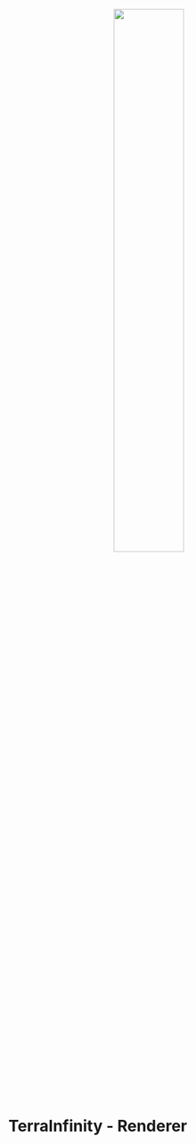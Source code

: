 <p align="center">
  <img src="https://github.com/user-attachments/assets/332cf526-08fa-4e81-a07f-842105ee7ec8" width="50%" />
</p>

# TerraInfinity - Renderer

